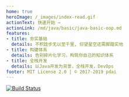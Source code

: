 ```yaml
---
home: true
heroImage: /_images/index-read.gif
actionText: 快速开始 →
actionLink: /md/java/basic/java-basic-oop.md
features:
- title: 夯实基础
  details: 不积跬步无以至千里, 仰望星空还需脚踏实地
- title: 构建体系
  details: 告别碎片化学习，构筑你自己的知识体系
- title: 全栈开发
  details: 以Java开发为背景，全栈开发，DevOps
footer: MIT License 2.0 | © 2017-2019 pdai
---
```



[![Build Status](https://travis-ci.com/realpdai/tech-arch-doc.svg?branch=master)](https://travis-ci.com/realpdai/tech-arch-doc)
